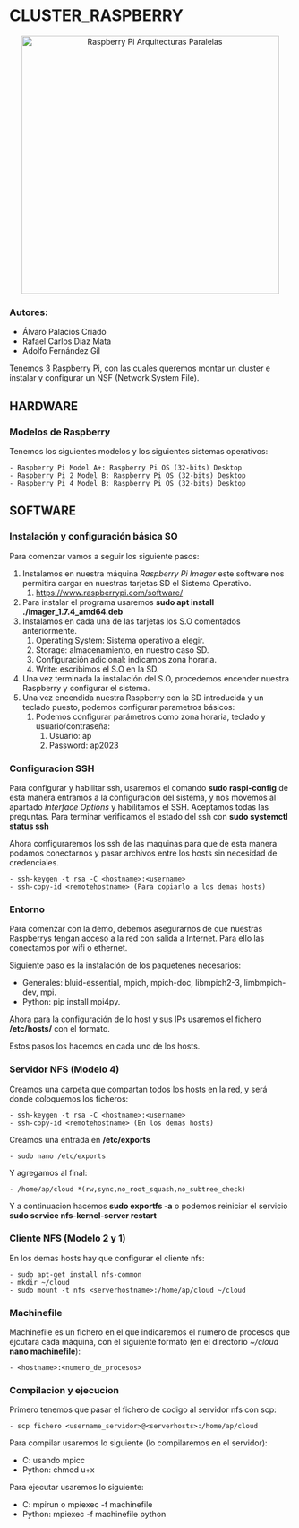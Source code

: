 # CLUSTER_RASPBERRY

<p align="center">
<image width="460" src="/Raspberry_Cluster/LOGO_PI.png" alt="Raspberry Pi Arquitecturas Paralelas" caption="Raspberry Pi Arquitecturas Paralelas">
</p>
    
### Autores:
- Álvaro Palacios Criado
- Rafael Carlos Díaz Mata
- Adolfo Fernández Gil

Tenemos 3 Raspberry Pi, con las cuales queremos montar un cluster e instalar y configurar un NSF (Network System File).

## HARDWARE

### Modelos de Raspberry

Tenemos los siguientes modelos y los siguientes sistemas operativos:

    - Raspberry Pi Model A+: Raspberry Pi OS (32-bits) Desktop
    - Raspberry Pi 2 Model B: Raspberry Pi OS (32-bits) Desktop
    - Raspberry Pi 4 Model B: Raspberry Pi OS (32-bits) Desktop

## SOFTWARE

### Instalación y configuración básica SO

Para comenzar vamos a seguir los siguiente pasos:

1. Instalamos en nuestra máquina *Raspberry Pi Imager* este software nos permitira cargar en nuestras tarjetas SD el Sistema Operativo.
   1. <https://www.raspberrypi.com/software/>
2. Para instalar el programa usaremos **sudo apt install ./imager_1.7.4_amd64.deb**
3. Instalamos en cada una de las tarjetas los S.O comentados anteriormente.
   1. Operating System: Sistema operativo a elegir.
   2. Storage: almacenamiento, en nuestro caso SD.
   3. Configuración adicional: indicamos zona horaria.
   4. Write: escribimos el S.O en la SD.
4. Una vez terminada la instalación del S.O, procedemos encender nuestra Raspberry y configurar el sistema.
5. Una vez encendida nuestra Raspberry con la SD introducida y un teclado puesto, podemos configurar parametros básicos:
   1. Podemos configurar parámetros como zona horaria, teclado y usuario/contraseña:
      1. Usuario: ap
      2. Password: ap2023

### Configuracion SSH

Para configurar y habilitar ssh, usaremos el comando **sudo raspi-config** de esta manera entramos a la configuracion del sistema, y nos movemos al apartado *Interface Options* y habilitamos el SSH. Aceptamos todas las preguntas. Para terminar verificamos el estado del ssh con **sudo systemctl status ssh**

Ahora configuraremos los ssh de las maquinas para que de esta manera podamos conectarnos y pasar archivos entre los hosts sin necesidad de credenciales.

    - ssh-keygen -t rsa -C <hostname>:<username>
    - ssh-copy-id <remotehostname> (Para copiarlo a los demas hosts)

### Entorno

Para comenzar con la demo, debemos asegurarnos de que nuestras Raspberrys tengan acceso a la red con salida a Internet. Para ello las conectamos por wifi o ethernet.

Siguiente paso es la instalación de los paquetenes necesarios:

- Generales: bluid-essential, mpich, mpich-doc, libmpich2-3, limbmpich-dev, mpi.
- Python: pip install mpi4py.

Ahora para la configuración de lo host y sus IPs usaremos el fichero **/etc/hosts/**  con el formato. <ip> <hostname>

Estos pasos los hacemos en cada uno de los hosts.

### Servidor NFS (Modelo 4)

Creamos una carpeta que compartan todos los hosts en la red, y será donde coloquemos los ficheros:
    
    - ssh-keygen -t rsa -C <hostname>:<username>
    - ssh-copy-id <remotehostname> (En los demas hosts)
    
Creamos una entrada en **/etc/exports**

    - sudo nano /etc/exports

Y agregamos al final:
    
    - /home/ap/cloud *(rw,sync,no_root_squash,no_subtree_check)

Y a continuacion hacemos **sudo exportfs -a** o podemos reiniciar el servicio **sudo service nfs-kernel-server restart**

### Cliente NFS (Modelo 2 y 1)

En los demas hosts hay que configurar el cliente nfs:

    - sudo apt-get install nfs-common
    - mkdir ~/cloud
    - sudo mount -t nfs <serverhostname>:/home/ap/cloud ~/cloud


### Machinefile

Machinefile es un fichero en el que indicaremos el numero de procesos que ejcutara cada máquina, con el siguiente formato (en el directorio *~/cloud* **nano machinefile**):

    - <hostname>:<numero_de_procesos>

### Compilacion y ejecucion

Primero tenemos que pasar el fichero de codigo al servidor nfs con scp:

    - scp fichero <username_servidor>@<serverhosts>:/home/ap/cloud

Para compilar usaremos lo siguiente (lo compilaremos en el servidor):

- C: usando mpicc
- Python: chmod u+x

Para ejecutar usaremos lo siguiente:

- C: mpirun o mpiexec -f machinefile <ejecutable>
- Python: mpiexec -f machinefile python <ejecutable> 

